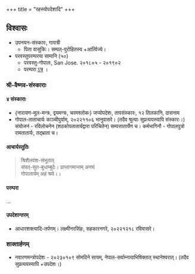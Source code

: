 +++
title = "रहस्योपदेशादि"
+++

## विश्वासः
- उपनयन-संस्कारः, गायत्री
  - पिता वासुकिः। सम्पत्-पुरोहितस्य +आर्त्विज्ये। 
- परवस्तुपरम्परया सामानि (५०)
  - परवस्तु-गोपालः, San Jose. २०१८०५ - २०१९०२
  - परम्परा [ऽत्र](/vedAH_sAma/meta/paravastu-sampradAyaH/paravastu-sAma-paramparA/) । 


### श्री-वैष्णव-संस्काराः
#### ४ संस्काराः 
- {नारायण-मूल-मन्त्रः, द्वयमन्त्रः, चरमश्लोकः} जप्योपदेशः, तापसंस्कारः, १२ तिलकानि, दासनाम
- गोपाल-ताताचार्यः काञ्चीपुर्याम्, २०२२११०६ भानुवासरे। (तदैव श्रुत्याः सुप्रत्ययस्यापि संस्कारः।) संयोजनं - रविलोचनेन (शठकोपतातार्यद्वारा परिचितेन) सम्पत्तातार्येण च। कर्मभागिनौ - गोपालपुत्रो रामतातार्यः, तद्भ्राता च। 

#### आचार्यस्तुतिः
> श्रिशैलवंश-संभूतात्  
> संपत्-सुत-बुधाम्बुदेः।
> प्राप्तागमान्तम् अनघं  
> गोपालार्यम् अहं श्रये।।

#### परम्परा
...

#### उपदेशान्तरम्
- आधारशक्त्यादि-तर्पणम्। लक्ष्मीनरसिंहः, सहकारनगरे, २०२२१२१८ रविवासरे। 

### शाक्तार्हणम्
- नवारणमन्त्रोपदेशः - २०२३०१०९ सोमदिने सायम्, नेपाल-सर्वाम्नायाभिषिक्तात् स्थानेश्वरात्।  (तदैव सुप्रत्ययस्यापि +उपदेशः।)
